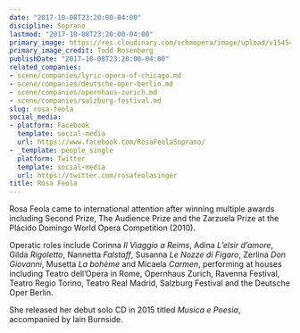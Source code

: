 ```yaml
---
date: "2017-10-08T23:20:00-04:00"
discipline: Soprano
lastmod: "2017-10-08T23:20:00-04:00"
primary_image: https://res.cloudinary.com/schmopera/image/upload/v1545409169/media/webhook-uploads/1507519095248/FEO160415_043f.jpg%20(c)%20Todd%20Rosenberg.jpg.jpg
primary_image_credit: Todd Rosenberg
publishDate: "2017-10-08T23:20:00-04:00"
related_companies:
- scene/companies/lyric-opera-of-chicago.md
- scene/companies/deutsche-oper-berlin.md
- scene/companies/opernhaus-zurich.md
- scene/companies/salzburg-festival.md
slug: rosa-feola
social_media:
- platform: Facebook
  template: social-media
  url: https://www.facebook.com/RosaFeolaSoprano/
- _template: people_single
  platform: Twitter
  template: social-media
  url: https://twitter.com/rosafeolasinger
title: Rosa Feola
---
```


Rosa Feola came to international attention after winning multiple awards including Second Prize, The Audience Prize and the Zarzuela Prize at the Plácido Domingo World Opera Competition (2010).

Operatic roles include Corinna *Il Viaggio a Reims*, Adina *L’elsir d’amore*, Gilda *Rigoletto*, Nannetta *Falstaff*, Susanna *Le Nozze di Figaro*, Zerlina *Don Giovanni*, Musetta *La bohème* and Micaela *Carmen*, performing at houses including Teatro dell’Opera in Rome, Opernhaus Zurich, Ravenna Festival, Teatro Regio Torino, Teatro Real Madrid, Salzburg Festival and the Deutsche Oper Berlin.

She released her debut solo CD in 2015 titled *Musica e Poesia*, accompanied by Iain Burnside.
